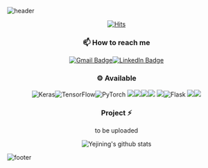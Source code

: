 ![header](https://capsule-render.vercel.app/api?type=wave&color=gradient&height=300&section=header&text=Yejining's%20Github&fontSize=40)
<div align=center>


[![Hits](https://hits.seeyoufarm.com/api/count/incr/badge.svg?url=https%3A%2F%2Fgithub.com%2FYejining&count_bg=%2379C83D&title_bg=%23555555&icon=&icon_color=%23E7E7E7&title=hits&edge_flat=false)](https://hits.seeyoufarm.com)

### 📫 How to reach me
[![Gmail Badge](https://img.shields.io/badge/Gmail-d14836?style=round-square&logo=Gmail&logoColor=white&link=mailto:kimyejin.kr@gmail.com)](mailto:kimyejin.kr@gmail.com)[![LinkedIn Badge](http://img.shields.io/badge/-LinkedIn-0072b1?style=flat&logo=linkedin&link=https://www.linkedin.com/in/yejin-kim-684835160/)](https://www.linkedin.com/in/yejin-kim-684835160/)

### ⚙️ Available
<img alt="Keras" src="https://img.shields.io/badge/Keras-%23D00000.svg?&style=round-square&logo=Keras&logoColor=white"/><img alt="TensorFlow" src="https://img.shields.io/badge/TensorFlow-%23FF6F00.svg?&style=round-square&logo=TensorFlow&logoColor=white" /><img alt="PyTorch" src="https://img.shields.io/badge/PyTorch-%23EE4C2C.svg?&style=round-square&logo=PyTorch&logoColor=white" />
<img src="https://img.shields.io/badge/Python-3766AB?style=round-square&logo=Python&logoColor=white"/><img src="https://img.shields.io/badge/Java-007396?style=round-square&logo=Java&logoColor=white"/><img src="https://img.shields.io/badge/C%20Sharp-239120?style=round-square&logo=C%20Sharp&logoColor=white"/><img src="https://img.shields.io/badge/C-A8B9CC?style=round-square&logo=C&logoColor=white"/>
<img src="https://img.shields.io/badge/Android-3DDC84?style=round-square&logo=Android&logoColor=white"/><img alt="Flask" src="https://img.shields.io/badge/flask-%23000.svg?&style=round-square&logo=flask&logoColor=white"/>
<img src="https://img.shields.io/badge/Linux-FCC624?style=round-square&logo=Linux&logoColor=white"/><img src="https://img.shields.io/badge/MySQL-4479A1?style=round-square&logo=MySQL&logoColor=white"/>

### Project ⚡
to be uploaded

![Yejining's github stats](https://github-readme-stats.vercel.app/api?username=Yejining&show_icons=true)
</div>

![footer](https://capsule-render.vercel.app/api?type=wave&color=gradient&height=150&section=footer)
